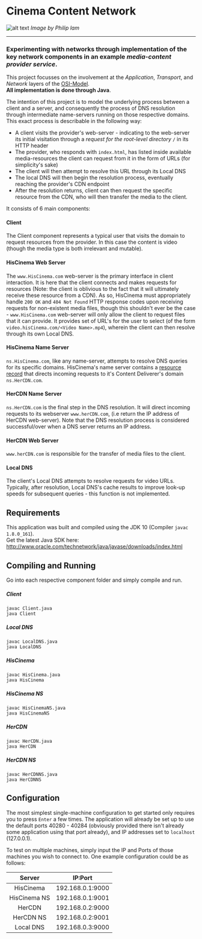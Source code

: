 # Cinema Content Network

![alt text](https://i.imgur.com/8yU8uq3.png "Mapping of key Network Components")
_Image by Philip lam_

---

### Experimenting with networks through implementation of the key network components in an example _media-content provider service_.  
This project focusses on the involvement at the _Application_, _Transport_, and _Network_ layers of the [OSI-Model](https://en.wikipedia.org/wiki/OSI_model).  
**All implementation is done through Java**.

The intention of this project is to model the underlying process between a client and a server, and consequently the process of DNS resolution through intermediate name-servers running on those respective domains.
This exact process is describable in the following way:
- A client visits the provider's web-server - indicating to the web-server its initial visitation through a _request for the root-level directory_ `/` in its HTTP header
- The provider, who responds with `index.html`, has listed inside available media-resources the client can request from it in the form of URLs (for simplicity's sake)
- The client will then attempt to resolve this URL through its Local DNS
- The local DNS will then begin the resolution process, eventually reaching the provider's CDN endpoint
- After the resolution returns, client can then request the specific resource from the CDN, who will then transfer the media to the client.

It consists of 6 main components:

#### Client

The Client component represents a typical user that visits the domain to request resources from the provider. In this case the content is video (though the media type is both irrelevant and mutable).

#### HisCinema Web Server

The `www.HisCinema.com` web-server is the primary interface in client interaction. It is here that the client connects and makes requests for resources (Note: the client is oblivious to the fact that it will ultimately receive these resource from a CDN).
As so, HisCinema must appropriately handle `200 OK` and `404 Not Found` HTTP response codes upon receiving requests for non-existent media files, though this shouldn't ever be the case - `www.HisCinema.com` web-server will only allow the client to
 request files that it can provide. It provides set of URL's for the user to select (of the form `video.hisCinema.com/<Video Name>.mp4`), wherein the client can then resolve through its own Local DNS.

#### HisCinema Name Server

`ns.HisCinema.com`, like any name-server, attempts to resolve DNS queries for its specific domains. HisCinema's name server contains a [resource record](https://en.wikipedia.org/wiki/List_of_DNS_record_types) that directs incoming requests to it's
 Content Deliverer's domain `ns.HerCDN.com`.

#### HerCDN Name Server

`ns.HerCDN.com` is the final step in the DNS resolution. It will direct incoming requests to its webserver `www.herCDN.com`, (i.e return the IP address of HerCDN web-server). Note that the DNS resolution process is considered successful/over when a
 DNS server returns an IP address.

#### HerCDN Web Server

`www.herCDN.com` is responsible for the transfer of media files to the client.

#### Local DNS

The client's Local DNS attempts to resolve requests for video URLs. Typically, after resolution, Local DNS's cache results to improve look-up speeds for subsequent queries - this function is not implemented.


## Requirements

This application was built and compiled using the JDK 10 (Compiler `javac 1.8.0_161`).  
Get the latest Java SDK here: http://www.oracle.com/technetwork/java/javase/downloads/index.html

## Compiling and Running

Go into each respective component folder and simply compile and run.  

##### Client
```
javac Client.java
java Client
```

##### Local DNS
```
javac LocalDNS.java
java LocalDNS
```

##### HisCinema
```
javac HisCinema.java
java HisCinema
```

##### HisCinema NS
```
javac HisCinemaNS.java
java HisCinemaNS
```
##### HerCDN
```
javac HerCDN.java
java HerCDN
```
##### HerCDN NS
```
javac HerCDNNS.java
java HerCDNNS
```

## Configuration
The most simplest single-machine configuration to get started only requires you to press `Enter` a few times. The application will already be set up to use the default ports 40280 - 40284 (obviously provided there isn't already
 some application using that port already), and IP addresses set to `localhost` (127.0.0.1).

To test on multiple machines, simply input the IP and Ports of those machines you wish to connect to. One example configuration could be as follows:

Server | IP:Port
:---: | :---:
HisCinema | 192.168.0.1:9000   
HisCinema NS | 192.168.0.1:9001  
HerCDN | 192.168.0.2:9000
HerCDN NS | 192.168.0.2:9001  
Local DNS | 192.168.0.3:9000
